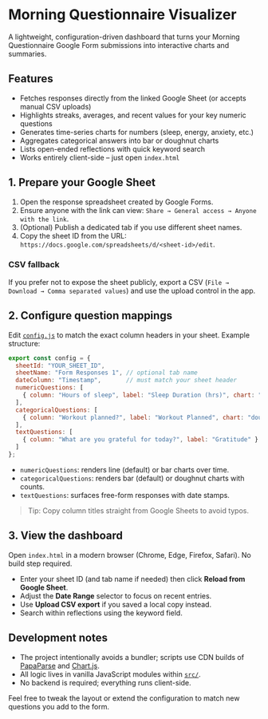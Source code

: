 # Morning Questionnaire Visualizer

A lightweight, configuration-driven dashboard that turns your Morning Questionnaire Google Form submissions into interactive charts and summaries.

## Features

- Fetches responses directly from the linked Google Sheet (or accepts manual CSV uploads)
- Highlights streaks, averages, and recent values for your key numeric questions
- Generates time-series charts for numbers (sleep, energy, anxiety, etc.)
- Aggregates categorical answers into bar or doughnut charts
- Lists open-ended reflections with quick keyword search
- Works entirely client-side – just open `index.html`

## 1. Prepare your Google Sheet

1. Open the response spreadsheet created by Google Forms.
2. Ensure anyone with the link can view: `Share → General access → Anyone with the link`.
3. (Optional) Publish a dedicated tab if you use different sheet names.
4. Copy the sheet ID from the URL: `https://docs.google.com/spreadsheets/d/<sheet-id>/edit`.

### CSV fallback

If you prefer not to expose the sheet publicly, export a CSV (`File → Download → Comma separated values`) and use the upload control in the app.

## 2. Configure question mappings

Edit [`config.js`](./config.js) to match the exact column headers in your sheet. Example structure:

```js
export const config = {
  sheetId: "YOUR_SHEET_ID",
  sheetName: "Form Responses 1", // optional tab name
  dateColumn: "Timestamp",       // must match your sheet header
  numericQuestions: [
    { column: "Hours of sleep", label: "Sleep Duration (hrs)", chart: "line", color: "#38bdf8" }
  ],
  categoricalQuestions: [
    { column: "Workout planned?", label: "Workout Planned", chart: "doughnut", color: "#34d399" }
  ],
  textQuestions: [
    { column: "What are you grateful for today?", label: "Gratitude" }
  ]
};
```

- `numericQuestions`: renders line (default) or bar charts over time.
- `categoricalQuestions`: renders bar (default) or doughnut charts with counts.
- `textQuestions`: surfaces free-form responses with date stamps.

> Tip: Copy column titles straight from Google Sheets to avoid typos.

## 3. View the dashboard

Open `index.html` in a modern browser (Chrome, Edge, Firefox, Safari). No build step required.

- Enter your sheet ID (and tab name if needed) then click **Reload from Google Sheet**.
- Adjust the **Date Range** selector to focus on recent entries.
- Use **Upload CSV export** if you saved a local copy instead.
- Search within reflections using the keyword field.

## Development notes

- The project intentionally avoids a bundler; scripts use CDN builds of [PapaParse](https://www.papaparse.com/) and [Chart.js](https://www.chartjs.org/).
- All logic lives in vanilla JavaScript modules within [`src/`](./src).
- No backend is required; everything runs client-side.

Feel free to tweak the layout or extend the configuration to match new questions you add to the form.
